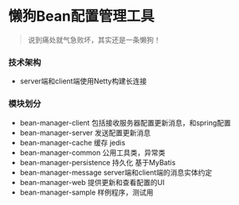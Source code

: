 # 懒狗Bean配置管理工具
> 说到痛处就气急败坏，其实还是一条懒狗！
### 技术架构
* server端和client端使用Netty构建长连接
### 模块划分
* bean-manager-client       包括接收服务器配置更新消息，和spring配置
* bean-manager-server       发送配置更新消息
* bean-manager-cache        缓存 jedis
* bean-manager-common       公用工具类，异常类
* bean-manager-persistence  持久化 基于MyBatis
* bean-manager-message      server端和client端的消息实体约定
* bean-manager-web          提供更新和查看配置的UI
* bean-manager-sample       样例程序，测试用
